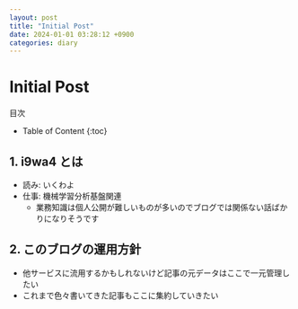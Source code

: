 ```yaml
---
layout: post
title: "Initial Post"
date: 2024-01-01 03:28:12 +0900
categories: diary
---
```


# Initial Post

目次
- Table of Content
{:toc}

## 1. i9wa4 とは

- 読み: いくわよ
- 仕事: 機械学習分析基盤関連
    - 業務知識は個人公開が難しいものが多いのでブログでは関係ない話ばかりになりそうです

## 2. このブログの運用方針

- 他サービスに流用するかもしれないけど記事の元データはここで一元管理したい
- これまで色々書いてきた記事もここに集約していきたい


